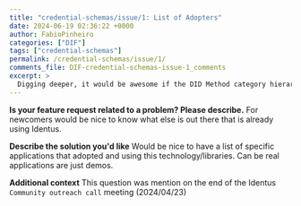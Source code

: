 ```yaml
---
title: "credential-schemas/issue/1: List of Adopters"
date: 2024-06-19 02:36:22 +0000
author: FabioPinheiro
categories: ["DIF"]
tags: ["credential-schemas"]
permalink: /credential-schemas/issue/1/
comments_file: DIF-credential-schemas-issue-1_comments
excerpt: >
  Digging deeper, it would be awesome if the DID Method category hierarchy (https://github.com/decentralized-identity/did-methods/issues/2) also tied into whatever glossary/taxtonomy solution we decide on.
---
```

**Is your feature request related to a problem? Please describe.**
For newcomers would be nice to know what else is out there that is already using Identus.

**Describe the solution you'd like**
Would be nice to have a list of specific applications that adopted and using this technology/libraries.
Can be real applications are just demos.

**Additional context**
This question was mention on the end of the Identus `Community outreach call` meeting (2024/04/23)
